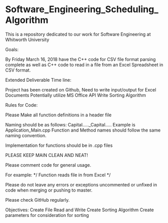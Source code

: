 # Software_Engineering_Scheduling_Algorithm
This is a repository dedicated to our work for Software Engineering at Whitworth University


Goals:

By Friday March 16, 2018 have the C++ code for CSV file format parsing complete
as well as C++ code to read in a file from an Excel Spreadsheet in CSV format. 

Extended Deliverable Time line: 

Project has been created on Github,
Need to write input/output for Excel Documents
Potentially utilize MS Office API
Write Sorting Algorithm


Rules for Code:

Please Make all function definitions in a header file

Naming should be as follows: Capital....._Capital.....
	Example is Application_Main.cpp
Function and Method names should follow the same naming convention. 

Implementation for functions should be in .cpp files


PLEASE KEEP MAIN CLEAN AND NEAT!

Please comment code for general usage.

For example: 
*/ Function reads file in from Excel */

Please do not leave any errors or exceptions uncommented or unfixed in code when merging or pushing to master.

Please check GitHub regularly.


Objectives:
	Create File Read and Write
	Create Sorting Algorithm
	Create parameters for consideration for sorting
	


